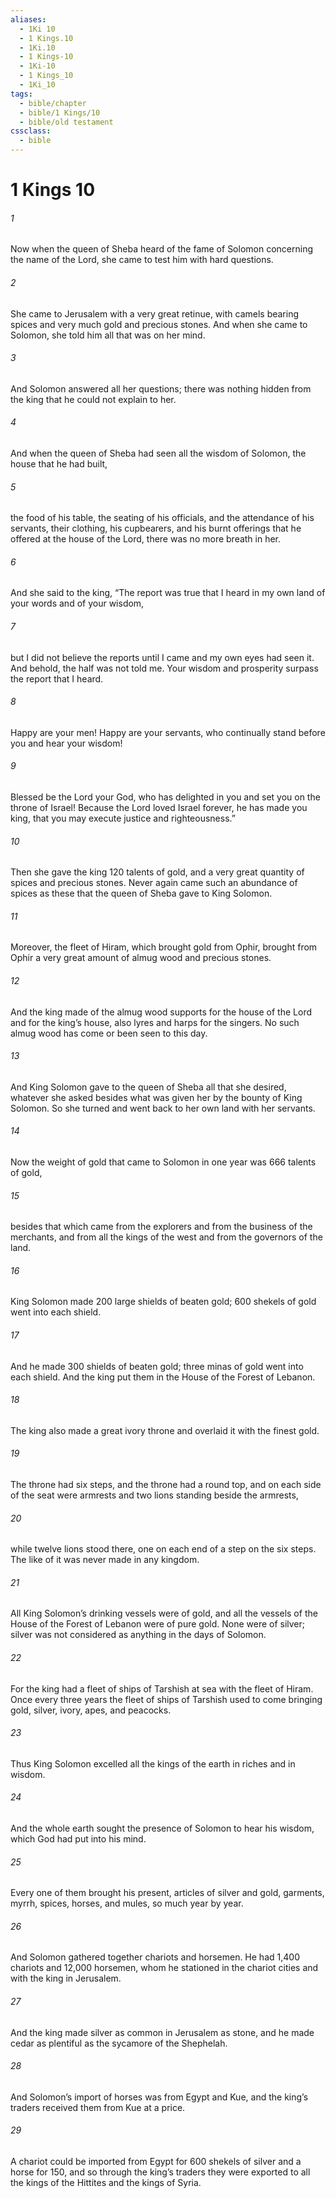 ```yaml
---
aliases:
  - 1Ki 10
  - 1 Kings.10
  - 1Ki.10
  - 1 Kings-10
  - 1Ki-10
  - 1 Kings_10
  - 1Ki_10
tags:
  - bible/chapter
  - bible/1 Kings/10
  - bible/old testament
cssclass:
  - bible
---
```


# 1 Kings 10

###### 1
Now when the queen of Sheba heard of the fame of Solomon concerning the name of the Lord, she came to test him with hard questions.
###### 2
She came to Jerusalem with a very great retinue, with camels bearing spices and very much gold and precious stones. And when she came to Solomon, she told him all that was on her mind.
###### 3
And Solomon answered all her questions; there was nothing hidden from the king that he could not explain to her.
###### 4
And when the queen of Sheba had seen all the wisdom of Solomon, the house that he had built,
###### 5
the food of his table, the seating of his officials, and the attendance of his servants, their clothing, his cupbearers, and his burnt offerings that he offered at the house of the Lord, there was no more breath in her.
###### 6
And she said to the king, “The report was true that I heard in my own land of your words and of your wisdom,
###### 7
but I did not believe the reports until I came and my own eyes had seen it. And behold, the half was not told me. Your wisdom and prosperity surpass the report that I heard.
###### 8
Happy are your men! Happy are your servants, who continually stand before you and hear your wisdom!
###### 9
Blessed be the Lord your God, who has delighted in you and set you on the throne of Israel! Because the Lord loved Israel forever, he has made you king, that you may execute justice and righteousness.”
###### 10
Then she gave the king 120 talents of gold, and a very great quantity of spices and precious stones. Never again came such an abundance of spices as these that the queen of Sheba gave to King Solomon.
###### 11
Moreover, the fleet of Hiram, which brought gold from Ophir, brought from Ophir a very great amount of almug wood and precious stones.
###### 12
And the king made of the almug wood supports for the house of the Lord and for the king’s house, also lyres and harps for the singers. No such almug wood has come or been seen to this day.
###### 13
And King Solomon gave to the queen of Sheba all that she desired, whatever she asked besides what was given her by the bounty of King Solomon. So she turned and went back to her own land with her servants.
###### 14
Now the weight of gold that came to Solomon in one year was 666 talents of gold,
###### 15
besides that which came from the explorers and from the business of the merchants, and from all the kings of the west and from the governors of the land.
###### 16
King Solomon made 200 large shields of beaten gold; 600 shekels of gold went into each shield.
###### 17
And he made 300 shields of beaten gold; three minas of gold went into each shield. And the king put them in the House of the Forest of Lebanon.
###### 18
The king also made a great ivory throne and overlaid it with the finest gold.
###### 19
The throne had six steps, and the throne had a round top, and on each side of the seat were armrests and two lions standing beside the armrests,
###### 20
while twelve lions stood there, one on each end of a step on the six steps. The like of it was never made in any kingdom.
###### 21
All King Solomon’s drinking vessels were of gold, and all the vessels of the House of the Forest of Lebanon were of pure gold. None were of silver; silver was not considered as anything in the days of Solomon.
###### 22
For the king had a fleet of ships of Tarshish at sea with the fleet of Hiram. Once every three years the fleet of ships of Tarshish used to come bringing gold, silver, ivory, apes, and peacocks.
###### 23
Thus King Solomon excelled all the kings of the earth in riches and in wisdom.
###### 24
And the whole earth sought the presence of Solomon to hear his wisdom, which God had put into his mind.
###### 25
Every one of them brought his present, articles of silver and gold, garments, myrrh, spices, horses, and mules, so much year by year.
###### 26
And Solomon gathered together chariots and horsemen. He had 1,400 chariots and 12,000 horsemen, whom he stationed in the chariot cities and with the king in Jerusalem.
###### 27
And the king made silver as common in Jerusalem as stone, and he made cedar as plentiful as the sycamore of the Shephelah.
###### 28
And Solomon’s import of horses was from Egypt and Kue, and the king’s traders received them from Kue at a price.
###### 29
A chariot could be imported from Egypt for 600 shekels of silver and a horse for 150, and so through the king’s traders they were exported to all the kings of the Hittites and the kings of Syria.


